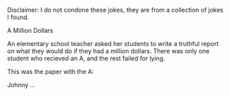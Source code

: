Disclaimer: I do not condone these jokes, they are from a collection of jokes I found.

A Million Dollars

An elementary school teacher asked her students to write a truthful report on what they would do if they had a million dollars. There was only one student who recieved an A, and the rest failed for lying.

This was the paper with the A:

Johnny
...

